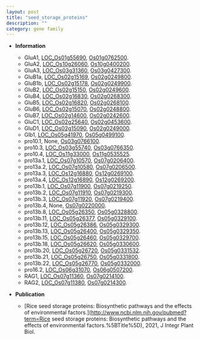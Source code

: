 ```yaml
---
layout: post
title: "seed_storage_proteins"
description: ""
category: gene family
---
```


* **Information**  
    + GluA1, [LOC_Os01g55690](http://rice.uga.edu/cgi-bin/ORF_infopage.cgi?orf=LOC_Os01g55690), [Os01g0762500](http://rapdb.dna.affrc.go.jp/viewer/gbrowse_details/irgsp1?name=Os01g0762500).
    + GluA2, [LOC_Os10g26060](http://rice.uga.edu/cgi-bin/ORF_infopage.cgi?orf=LOC_Os10g26060), [Os10g0400200](http://rapdb.dna.affrc.go.jp/viewer/gbrowse_details/irgsp1?name=Os10g0400200).
    + GluA3, [LOC_Os03g31360](http://rice.uga.edu/cgi-bin/ORF_infopage.cgi?orf=LOC_Os03g31360), [Os03g0427300](http://rapdb.dna.affrc.go.jp/viewer/gbrowse_details/irgsp1?name=Os03g0427300).
    + GluB1a, [LOC_Os02g15169](http://rice.uga.edu/cgi-bin/ORF_infopage.cgi?orf=LOC_Os02g15169), [Os02g0249800](http://rapdb.dna.affrc.go.jp/viewer/gbrowse_details/irgsp1?name=Os02g0249800).
    + GluB1b, [LOC_Os02g15178](http://rice.uga.edu/cgi-bin/ORF_infopage.cgi?orf=LOC_Os02g15178), [Os02g0249900](http://rapdb.dna.affrc.go.jp/viewer/gbrowse_details/irgsp1?name=Os02g0249900).
    + GluB2, [LOC_Os02g15150](http://rice.uga.edu/cgi-bin/ORF_infopage.cgi?orf=LOC_Os02g15150), [Os02g0249600](http://rapdb.dna.affrc.go.jp/viewer/gbrowse_details/irgsp1?name=Os02g0249600).
    + GluB4, [LOC_Os02g16830](http://rice.uga.edu/cgi-bin/ORF_infopage.cgi?orf=LOC_Os02g16830), [Os02g0268300](http://rapdb.dna.affrc.go.jp/viewer/gbrowse_details/irgsp1?name=Os02g0268300).
    + GluB5, [LOC_Os02g16820](http://rice.uga.edu/cgi-bin/ORF_infopage.cgi?orf=LOC_Os02g16820), [Os02g0268100](http://rapdb.dna.affrc.go.jp/viewer/gbrowse_details/irgsp1?name=Os02g0268100).
    + GluB6, [LOC_Os02g15070](http://rice.uga.edu/cgi-bin/ORF_infopage.cgi?orf=LOC_Os02g15070), [Os02g0248800](http://rapdb.dna.affrc.go.jp/viewer/gbrowse_details/irgsp1?name=Os02g0248800).
    + GluB7, [LOC_Os02g14600](http://rice.uga.edu/cgi-bin/ORF_infopage.cgi?orf=LOC_Os02g14600), [Os02g0242600](http://rapdb.dna.affrc.go.jp/viewer/gbrowse_details/irgsp1?name=Os02g0242600).
    + GluC1, [LOC_Os02g25640](http://rice.uga.edu/cgi-bin/ORF_infopage.cgi?orf=LOC_Os02g25640), [Os02g0453600](http://rapdb.dna.affrc.go.jp/viewer/gbrowse_details/irgsp1?name=Os02g0453600).
    + GluD1, [LOC_Os02g15090](http://rice.uga.edu/cgi-bin/ORF_infopage.cgi?orf=LOC_Os02g15090), [Os02g0249000](http://rapdb.dna.affrc.go.jp/viewer/gbrowse_details/irgsp1?name=Os02g0249000).
    + Glb1, [LOC_Os05g41970](http://rice.uga.edu/cgi-bin/ORF_infopage.cgi?orf=LOC_Os05g41970), [Os05g0499100](http://rapdb.dna.affrc.go.jp/viewer/gbrowse_details/irgsp1?name=Os05g0499100).
    + pro10.1, None, [Os03g0766100](http://rapdb.dna.affrc.go.jp/viewer/gbrowse_details/irgsp1?name=Os03g0766100).
    + pro10.3, [LOC_Os03g55740](http://rice.uga.edu/cgi-bin/ORF_infopage.cgi?orf=LOC_Os03g55740), [Os03g0766350](http://rapdb.dna.affrc.go.jp/viewer/gbrowse_details/irgsp1?name=Os03g0766350).
    + pro10.4, [LOC_Os11g33000](http://rice.uga.edu/cgi-bin/ORF_infopage.cgi?orf=LOC_Os11g33000), [Os11g0535525](http://rapdb.dna.affrc.go.jp/viewer/gbrowse_details/irgsp1?name=Os11g0535525).
    + pro13a.1, [LOC_Os07g10570](http://rice.uga.edu/cgi-bin/ORF_infopage.cgi?orf=LOC_Os07g10570), [Os07g0206400](http://rapdb.dna.affrc.go.jp/viewer/gbrowse_details/irgsp1?name=Os07g0206400).
    + pro13a.2, [LOC_Os07g10580](http://rice.uga.edu/cgi-bin/ORF_infopage.cgi?orf=LOC_Os07g10580), [Os07g0206500](http://rapdb.dna.affrc.go.jp/viewer/gbrowse_details/irgsp1?name=Os07g0206500).
    + pro13a.3, [LOC_Os12g16880](http://rice.uga.edu/cgi-bin/ORF_infopage.cgi?orf=LOC_Os12g16880), [Os12g0269100](http://rapdb.dna.affrc.go.jp/viewer/gbrowse_details/irgsp1?name=Os12g0269100).
    + pro13a.4, [LOC_Os12g16890](http://rice.uga.edu/cgi-bin/ORF_infopage.cgi?orf=LOC_Os12g16890), [Os12g0269200](http://rapdb.dna.affrc.go.jp/viewer/gbrowse_details/irgsp1?name=Os12g0269200).
    + pro13b.1, [LOC_Os07g11900](http://rice.uga.edu/cgi-bin/ORF_infopage.cgi?orf=LOC_Os07g11900), [Os07g0219250](http://rapdb.dna.affrc.go.jp/viewer/gbrowse_details/irgsp1?name=Os07g0219250).
    + pro13b.2, [LOC_Os07g11910](http://rice.uga.edu/cgi-bin/ORF_infopage.cgi?orf=LOC_Os07g11910), [Os07g0219300](http://rapdb.dna.affrc.go.jp/viewer/gbrowse_details/irgsp1?name=Os07g0219300).
    + pro13b.3, [LOC_Os07g11920](http://rice.uga.edu/cgi-bin/ORF_infopage.cgi?orf=LOC_Os07g11920), [Os07g0219400](http://rapdb.dna.affrc.go.jp/viewer/gbrowse_details/irgsp1?name=Os07g0219400).
    + pro13b.4, None, [Os07g0220000](http://rapdb.dna.affrc.go.jp/viewer/gbrowse_details/irgsp1?name=Os07g0220000).
    + pro13b.8, [LOC_Os05g26350](http://rice.uga.edu/cgi-bin/ORF_infopage.cgi?orf=LOC_Os05g26350), [Os05g0328800](http://rapdb.dna.affrc.go.jp/viewer/gbrowse_details/irgsp1?name=Os05g0328800).
    + pro13b.11, [LOC_Os05g26377](http://rice.uga.edu/cgi-bin/ORF_infopage.cgi?orf=LOC_Os05g26377), [Os05g0329100](http://rapdb.dna.affrc.go.jp/viewer/gbrowse_details/irgsp1?name=Os05g0329100).
    + pro13b.12, [LOC_Os05g26386](http://rice.uga.edu/cgi-bin/ORF_infopage.cgi?orf=LOC_Os05g26386), [Os05g0329300](http://rapdb.dna.affrc.go.jp/viewer/gbrowse_details/irgsp1?name=Os05g0329300).
    + pro13b.13, [LOC_Os05g26400](http://rice.uga.edu/cgi-bin/ORF_infopage.cgi?orf=LOC_Os05g26400), [Os05g0329350](http://rapdb.dna.affrc.go.jp/viewer/gbrowse_details/irgsp1?name=Os05g0329350).
    + pro13b.15, [LOC_Os05g26460](http://rice.uga.edu/cgi-bin/ORF_infopage.cgi?orf=LOC_Os05g26460), [Os05g0329700](http://rapdb.dna.affrc.go.jp/viewer/gbrowse_details/irgsp1?name=Os05g0329700).
    + pro13b.18, [LOC_Os05g26620](http://rice.uga.edu/cgi-bin/ORF_infopage.cgi?orf=LOC_Os05g26620), [Os05g0330600](http://rapdb.dna.affrc.go.jp/viewer/gbrowse_details/irgsp1?name=Os05g0330600).
    + pro13b.20, [LOC_Os05g26720](http://rice.uga.edu/cgi-bin/ORF_infopage.cgi?orf=LOC_Os05g26720), [Os05g0331532](http://rapdb.dna.affrc.go.jp/viewer/gbrowse_details/irgsp1?name=Os05g0331532).
    + pro13b.21, [LOC_Os05g26750](http://rice.uga.edu/cgi-bin/ORF_infopage.cgi?orf=LOC_Os05g26750), [Os05g0331800](http://rapdb.dna.affrc.go.jp/viewer/gbrowse_details/irgsp1?name=Os05g0331800).
    + pro13b.22, [LOC_Os05g26770](http://rice.uga.edu/cgi-bin/ORF_infopage.cgi?orf=LOC_Os05g26770), [Os05g0332000](http://rapdb.dna.affrc.go.jp/viewer/gbrowse_details/irgsp1?name=Os05g0332000).
    + pro16.2, [LOC_Os06g31070](http://rice.uga.edu/cgi-bin/ORF_infopage.cgi?orf=LOC_Os06g31070), [Os06g0507200](http://rapdb.dna.affrc.go.jp/viewer/gbrowse_details/irgsp1?name=Os06g0507200).
    + RAG1, [LOC_Os07g11360](http://rice.uga.edu/cgi-bin/ORF_infopage.cgi?orf=LOC_Os07g11360), [Os07g0214100](http://rapdb.dna.affrc.go.jp/viewer/gbrowse_details/irgsp1?name=Os07g0214100).
    + RAG2, [LOC_Os07g11380](http://rice.uga.edu/cgi-bin/ORF_infopage.cgi?orf=LOC_Os07g11380), [Os07g0214300](http://rapdb.dna.affrc.go.jp/viewer/gbrowse_details/irgsp1?name=Os07g0214300).

* **Publication**  
    + [Rice seed storage proteins: Biosynthetic pathways and the effects of environmental factors.](http://www.ncbi.nlm.nih.gov/pubmed?term=Rice seed storage proteins: Biosynthetic pathways and the effects of environmental factors.%5BTitle%5D), 2021, J Integr Plant Biol.


